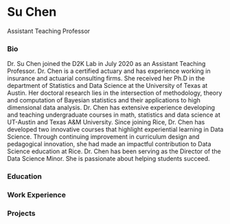# Su Chen
Assistant Teaching Professor 

### Bio
Dr. Su Chen joined the D2K Lab in July 2020 as an Assistant Teaching Professor. Dr. Chen is a certified actuary and has experience working in insurance and actuarial consulting firms. She received her Ph.D in the department of Statistics and Data Science at the University of Texas at Austin. Her doctoral research lies in the intersection of methodology, theory and computation of Bayesian statistics and their applications to high dimensional data analysis. Dr. Chen has extensive experience developing and teaching undergraduate courses in math, statistics and data science at UT-Austin and Texas A&M University. Since joining Rice, Dr. Chen has developed two innovative courses that highlight experiential learning in Data Science. Through continuing improvement in curriculum design and pedagogical innovation, she had made an impactful contribution to Data Science education at Rice. Dr. Chen has been serving as the Director of the Data Science Minor. She is passionate about helping students succeed.  

### Education

### Work Experience

### Projects
